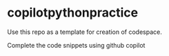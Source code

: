 # copilotpythonpractice

Use this repo as a template for creation of codespace.

Complete the code snippets using github copilot
